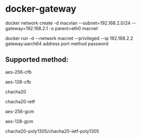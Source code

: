 # docker-gateway

docker network create -d macvlan --subnet=192.168.2.0/24 --gateway=192.168.2.1 -o parent=eth0 macnet

docker run -d --network macnet --privileged --ip 192.168.2.2 gateway:aarch64 address port method password

## Supported method:
aes-256-cfb

aes-128-cfb

chacha20

chacha20-ietf

aes-256-gcm

aes-128-gcm

chacha20-poly1305/chacha20-ietf-poly1305

